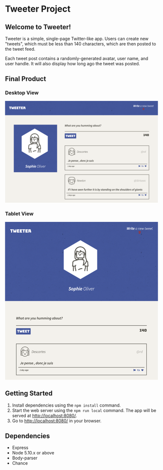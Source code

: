 # Tweeter Project

## Welcome to Tweeter!
Tweeter is a simple, single-page Twitter-like app. Users can create new "tweets", which must be less than 140 characters, which are then posted to the tweet feed. 

Each tweet post contains a randomly-generated avatar, user name, and user handle. It will also display how long ago the tweet was posted. 

## Final Product

### Desktop View
!["Desktop View"](https://github.com/sjoliver/tweeter/blob/master/public/images/desktop-view.png?raw=true)

### Tablet View
!["Tablet View"](https://github.com/sjoliver/tweeter/blob/master/public/images/tablet-view.png?raw=true)

## Getting Started

1. Install dependencies using the `npm install` command.
2. Start the web server using the `npm run local` command. The app will be served at <http://localhost:8080/>.
3. Go to <http://localhost:8080/> in your browser.

## Dependencies

- Express
- Node 5.10.x or above
- Body-parser
- Chance